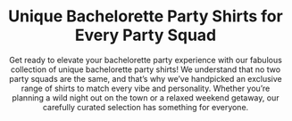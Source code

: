 ---
layout: post
title: Unique Bachelorette Party Shirts for Every Party Squad
subtitle: Get ready to elevate your bachelorette party experience with our fabulous collection of unique bachelorette party shirts! We understand that no two party squads are the same, and that’s why we’ve handpicked an exclusive range of shirts to match every vibe and personality. Whether you’re planning a wild night out on the town or a relaxed weekend getaway, our carefully curated selection has something for everyone.
header-img: "img/post/2023/09/copied/bachelorette-party-shirts.jpg"
header-style: text
permalink: "/bachelorette-party-shirts/"
catalog: true
tags:
  - Recipients 
  - Men
---  